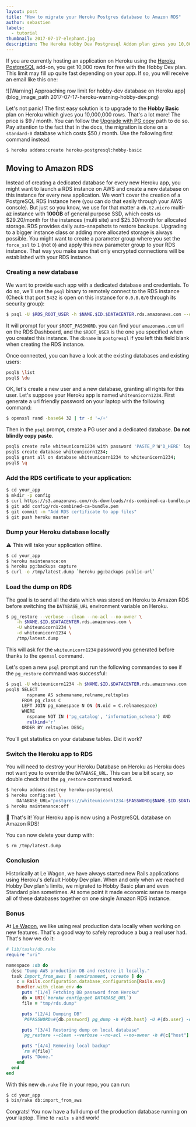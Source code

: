 ```yaml
---
layout: post
title: "How to migrate your Heroku Postgres database to Amazon RDS"
author: sebastien
labels:
  - tutorial
thumbnail: 2017-07-17-elephant.jpg
description: The Heroku Hobby Dev Postgresql Addon plan gives you 10,000 rows for free. This tutorial will show you how to move your existing data to Amazon RDS.
---
```


If you are currently hosting an application on Heroku using the [Heroku PostgreSQL](https://elements.heroku.com/addons/heroku-postgresql) add-on, you get 10,000 rows for free with the Hobby Dev plan. This limit may fill up quite fast depending on your app. If so, you will receive an email like this one:


![[Warning] Approaching row limit for hobby-dev database on Heroku app](blog_image_path 2017-07-17-heroku-warning-hobby-dev.png)


Let's not panic! The first easy solution is to upgrade to the **Hobby Basic** plan on Heroku which gives you 10,000,000 rows. That's a lot more! The price is $9 / month. You can follow the [Upgrade with PG copy](https://devcenter.heroku.com/articles/upgrading-heroku-postgres-databases#upgrade-with-pg-copy) path to do so. Pay attention to the fact that in the docs, the migration is done on a `standard-0` database which costs $50 / month. Use the following first command instead:

```bash
$ heroku addons:create heroku-postgresql:hobby-basic
```

## Moving to Amazon RDS

Instead of creating a dedicated database for every new Heroku app, you might want to launch a RDS instance on AWS and create a new database on this instance for every new application. We won't cover the creation of a PostgreSQL RDS Instance here (you can do that easily through your AWS console). But just so you know, we use for that matter a `db.t2.micro` multi-az instance with **100GB** of general purpose SSD, which costs us $29.20/month for the instances (multi site) and $25.30/month for allocated storage. RDS provides daily auto-snapshots to restore backups. Upgrading to a bigger instance class or adding more allocated storage is always possible. You might want to create a parameter group where you set the `force_ssl` to `1` (not `0`) and apply this new parameter group to your RDS instance. That way you make sure that only encrypted connections will be established with your RDS instance.


### Creating a new database

We want to provide each app with a dedicated database and credentials. To do so, we'll use the `psql` binary to remotely connect to the RDS instance (Check that port `5432` is open on this instance for `0.0.0.0/0`  through its security group):

```bash
$ psql -U $RDS_ROOT_USER -h $NAME.$ID.$DATACENTER.rds.amazonaws.com --dbname=postgresql
```

It will prompt for your `$ROOT_PASSWORD`. you can find your `amazonaws.com` url on the RDS Dashboard, and the `$ROOT_USER` is the one you specified when you created this instance. The `dbname` is `postgresql` if you left this field blank when creating the RDS instance.

Once connected, you can have a look at the existing databases and existing users:

```bash
psql$ \list
psql$ \du
```

OK, let's create a new user and a new database, granting all rights for this user. Let's suppose your Heroku app is named `whiteunicorn1234`. First generate a url friendly password on your laptop with the following command:

```bash
$ openssl rand -base64 32 | tr -d '=/+'
```

Then in the `psql` prompt, create a PG user and a dedicated database. **Do not blindly copy paste**.

```bash
psql$ create role whiteunicorn1234 with password 'PASTE_P'W'D_HERE' login;
psql$ create database whiteunicorn1234;
psql$ grant all on database whiteunicorn1234 to whiteunicorn1234;
psql$ \q
```

### Add the RDS certificate to your application:

```bash
$ cd your_app
$ mkdir -p config
$ curl https://s3.amazonaws.com/rds-downloads/rds-combined-ca-bundle.pem > ./config/rds-combined-ca-bundle.pem
$ git add config/rds-combined-ca-bundle.pem
$ git commit -m "Add RDS certificate to app files"
$ git push heroku master
```

### Dump your Heroku database locally

⚠️ This will take your application offline.

```bash
$ cd your_app
$ heroku maintenance:on
$ heroku pg:backups capture
$ curl -o /tmp/latest.dump `heroku pg:backups public-url`
```

### Load the dump on RDS

The goal is to send all the data which was stored on Heroku to Amazon RDS before switching the `DATABASE_URL` environment variable on Heroku.

```bash
$ pg_restore --verbose --clean --no-acl --no-owner \
    -h $NAME.$ID.$DATACENTER.rds.amazonaws.com \
    -U whiteunicorn1234 \
    -d whiteunicorn1234 \
    /tmp/latest.dump
```

This will ask for the `whiteunicorn1234` password you generated before thanks to the `openssl` command.

Let's open a new `psql` prompt and run the following commandes to see if the `pg_restore` command was successful:

```bash
$ psql -U whiteunicorn1234 -h $NAME.$ID.$DATACENTER.rds.amazonaws.com
psql$ SELECT
        nspname AS schemaname,relname,reltuples
      FROM pg_class C
      LEFT JOIN pg_namespace N ON (N.oid = C.relnamespace)
      WHERE
        nspname NOT IN ('pg_catalog', 'information_schema') AND
        relkind='r'
      ORDER BY reltuples DESC;
```

You'll get statistics on your database tables. Did it work?

### Switch the Heroku app to RDS

You will need to destroy your Heroku Database on Heroku as Heroku does not want you to override the `DATABASE_URL`. This can be a bit scary, so double check that the `pg_restore` command worked.

```bash
$ heroku addons:destroy heroku-postgresql
$ heroku config:set \
    DATABASE_URL="postgres://whiteunicorn1234:$PASSWORD@$NAME.$ID.$DATACENTER.rds.amazonaws.com/whiteunicorn1234?sslca=config/rds-combined-ca-bundle.pem"
$ heroku maintenance:off
```

🚀 That's it! Your Heroku app is now using a PostgreSQL database on Amazon RDS!

You can now delete your dump with:

```bash
$ rm /tmp/latest.dump
```

### Conclusion

Historically at Le Wagon, we have always started new Rails applications using Heroku's default Hobby Dev plan. When and only when we reached Hobby Dev plan's limits, we migrated to Hobby Basic plan and even Standard plan sometimes. At some point it made economic sense to merge all of these databases together on one single Amazon RDS instance.

### Bonus

At [Le Wagon](https://www.lewagon.com), we like using real production data locally when working on new features. That's a good way to safely reproduce a bug a real user had. That's how we do it:

```ruby
# lib/tasks/db.rake
require "uri"

namespace :db do
  desc "Dump AWS production DB and restore it locally."
  task import_from_aws: [ :environment, :create ] do
    c = Rails.configuration.database_configuration[Rails.env]
    Bundler.with_clean_env do
      puts "[1/4] Fetching DB password from Heroku"
      db = URI(`heroku config:get DATABASE_URL`)
      file = "tmp/rds.dump"

      puts "[2/4] Dumping DB"
      `PGPASSWORD=#{db.password} pg_dump -h #{db.host} -U #{db.user} -d #{db.path[1..-1]} -F c -b -v -f #{file}`

      puts "[3/4] Restoring dump on local database"
      `pg_restore --clean --verbose --no-acl --no-owner -h #{c["host"] || 'localhost'} -d #{c["database"]} #{file}`

      puts "[4/4] Removing local backup"
      `rm #{file}`
      puts "Done."
    end
  end
end
```

With this new `db.rake` file in your repo, you can run:

```bash
$ cd your_app
$ bin/rake db:import_from_aws
```

Congrats! You now have a full dump of the production database running on your laptop. Time to `rails s` and work!
